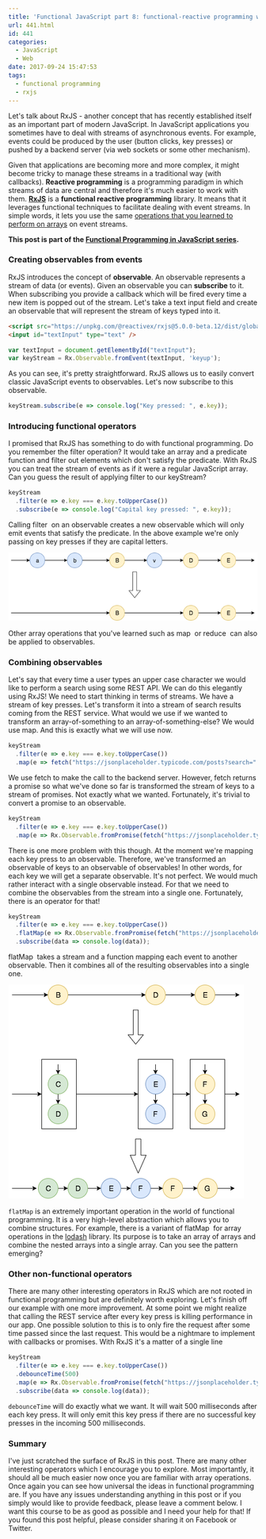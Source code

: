 ```yaml
---
title: 'Functional JavaScript part 8: functional-reactive programming with RxJS'
url: 441.html
id: 441
categories:
  - JavaScript
  - Web
date: 2017-09-24 15:47:53
tags:
  - functional programming
  - rxjs
---
```


Let's talk about RxJS - another concept that has recently established itself as an important part of modern JavaScript. In JavaScript applications you sometimes have to deal with streams of asynchronous events. For example, events could be produced by the user (button clicks, key presses) or pushed by a backend server (via web sockets or some other mechanism). 

Given that applications are becoming more and more complex, it might become tricky to manage these streams in a traditional way (with callbacks). **Reactive programming** is a programming paradigm in which streams of data are central and therefore it's much easier to work with them. [**RxJS**](https://github.com/Reactive-Extensions/RxJS) is a **functional reactive programming** library. It means that it leverages functional techniques to facilitate dealing with event streams. In simple words, it lets you use the same [operations that you learned to perform on arrays](https://codewithstyle.info/functional-javascript-part-2-array-operations/) on event streams. 

**This post is part of the [Functional Programming in JavaScript series](https://codewithstyle.info/functional-programming-javascript-plain-words/).**

### Creating observables from events

RxJS introduces the concept of **observable**. An observable represents a stream of data (or events). Given an observable you can **subscribe** to it. When subscribing you provide a callback which will be fired every time a new item is popped out of the stream. Let's take a text input field and create an observable that will represent the stream of keys typed into it.

```html
<script src="https://unpkg.com/@reactivex/rxjs@5.0.0-beta.12/dist/global/Rx.js"></script>
<input id="textInput" type="text" />
```

```javascript
var textInput = document.getElementById("textInput");
var keyStream = Rx.Observable.fromEvent(textInput, 'keyup');
```

As you can see, it's pretty straightforward. RxJS allows us to easily convert classic JavaScript events to observables. Let's now subscribe to this observable.

```javascript
keyStream.subscribe(e => console.log("Key pressed: ", e.key));
```

### Introducing functional operators

I promised that RxJS has something to do with functional programming. Do you remember the filter operation? It would take an array and a predicate function and filter out elements which don't satisfy the predicate. With RxJS you can treat the stream of events as if it were a regular JavaScript array. Can you guess the result of applying filter to our keyStream?

```javascript
keyStream
  .filter(e => e.key === e.key.toUpperCase())
  .subscribe(e => console.log("Capital key pressed: ", e.key));
```

Calling filter  on an observable creates a new observable which will only emit events that satisfy the predicate. In the above example we're only passing on key presses if they are capital letters. 

![](/images/2017/09/filter.png "filter") 


Other array operations that you've learned such as map  or reduce  can also be applied to observables.

### Combining observables

Let's say that every time a user types an upper case character we would like to perform a search using some REST API. We can do this elegantly using RxJS! We need to start thinking in terms of streams. We have a stream of key presses. Let's transform it into a stream of search results coming from the REST service. What would we use if we wanted to transform an array-of-something to an array-of-something-else? We would use map. And this is exactly what we will use now.

```javascript
keyStream
  .filter(e => e.key === e.key.toUpperCase())
  .map(e => fetch("https://jsonplaceholder.typicode.com/posts?search=" + e.key));
```

We use fetch to make the call to the backend server. However, fetch returns a promise so what we've done so far is transformed the stream of keys to a stream of promises. Not exactly what we wanted. Fortunately, it's trivial to convert a promise to an observable.

```javascript
keyStream
  .filter(e => e.key === e.key.toUpperCase())
  .map(e => Rx.Observable.fromPromise(fetch("https://jsonplaceholder.typicode.com/posts?search=" + e.key)));
```

There is one more problem with this though. At the moment we're mapping each key press to an observable. Therefore, we've transformed an observable of keys to an observable of observables! In other words, for each key we will get a separate observable. It's not perfect. We would much rather interact with a single observable instead. For that we need to combine the observables from the stream into a single one. Fortunately, there is an operator for that!

```javascript
keyStream
  .filter(e => e.key === e.key.toUpperCase())
  .flatMap(e => Rx.Observable.fromPromise(fetch("https://jsonplaceholder.typicode.com/posts?search=" + e.key)))
  .subscribe(data => console.log(data));
```

flatMap  takes a stream and a function mapping each event to another observable. Then it combines all of the resulting observables into a single one. 

![](/images/2017/09/flatMap.png "flatMap") 


`flatMap` is an extremely important operation in the world of functional programming. It is a very high-level abstraction which allows you to combine structures. For example, there is a variant of flatMap  for array operations in the [lodash](https://lodash.com/docs/4.17.4#flatMap) library. Its purpose is to take an array of arrays and combine the nested arrays into a single array. Can you see the pattern emerging?

### Other non-functional operators

There are many other interesting operators in RxJS which are not rooted in functional programming but are definitely worth exploring. Let's finish off our example with one more improvement. At some point we might realize that calling the REST service after every key press is killing performance in our app. One possible solution to this is to only fire the request after some time passed since the last request. This would be a nightmare to implement with callbacks or promises. With RxJS it's a matter of a single line

```javascript
keyStream
  .filter(e => e.key === e.key.toUpperCase())
  .debounceTime(500)
  .map(e => Rx.Observable.fromPromise(fetch("https://jsonplaceholder.typicode.com/posts?search=" + e.key)));
  .subscribe(data => console.log(data));
```
`debounceTime` will do exactly what we want. It will wait 500 milliseconds after each key press. It will only emit this key press if there are no successful key presses in the incoming 500 milliseconds.

### Summary

I've just scratched the surface of RxJS in this post. There are many other interesting operators which I encourage you to explore. Most importantly, it should all be much easier now once you are familiar with array operations. Once again you can see how universal the ideas in functional programming are. If you have any issues understanding anything in this post or if you simply would like to provide feedback, please leave a comment below. I want this course to be as good as possible and I need your help for that! If you found this post helpful, please consider sharing it on Facebook or Twitter.